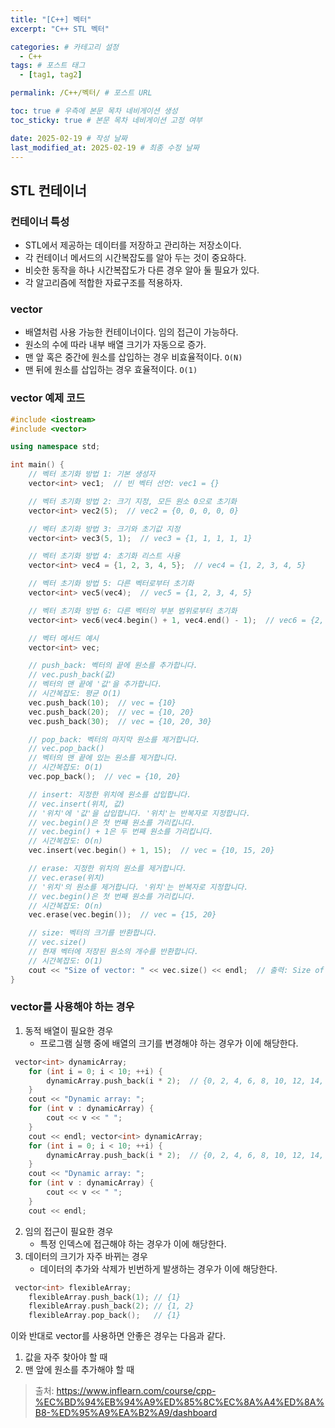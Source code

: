 ```yaml
---
title: "[C++] 벡터"
excerpt: "C++ STL 벡터"

categories: # 카테고리 설정
  - C++
tags: # 포스트 태그
  - [tag1, tag2]

permalink: /C++/벡터/ # 포스트 URL

toc: true # 우측에 본문 목차 네비게이션 생성
toc_sticky: true # 본문 목차 네비게이션 고정 여부

date: 2025-02-19 # 작성 날짜
last_modified_at: 2025-02-19 # 최종 수정 날짜
---
```


## STL 컨테이너

### 컨테이너 특성
- STL에서 제공하는 데이터를 저장하고 관리하는 저장소이다.
- 각 컨테이너 메서드의 시간복잡도를 알아 두는 것이 중요하다.
- 비슷한 동작을 하나 시간복잡도가 다른 경우 알아 둘 필요가 있다.
- 각 알고리즘에 적합한 자료구조를 적용하자.

### vector
- 배열처럼 사용 가능한 컨테이너이다. 임의 접근이 가능하다.
- 원소의 수에 따라 내부 배열 크기가 자동으로 증가.
- 맨 앞 혹은 중간에 원소를 삽입하는 경우 비효율적이다. `O(N)`
- 맨 뒤에 원소를 삽입하는 경우 효율적이다. `O(1)`

### vector 예제 코드
```c++
#include <iostream>
#include <vector>

using namespace std;

int main() {
    // 벡터 초기화 방법 1: 기본 생성자
    vector<int> vec1;  // 빈 벡터 선언: vec1 = {}

    // 벡터 초기화 방법 2: 크기 지정, 모든 원소 0으로 초기화
    vector<int> vec2(5);  // vec2 = {0, 0, 0, 0, 0}

    // 벡터 초기화 방법 3: 크기와 초기값 지정
    vector<int> vec3(5, 1);  // vec3 = {1, 1, 1, 1, 1}

    // 벡터 초기화 방법 4: 초기화 리스트 사용
    vector<int> vec4 = {1, 2, 3, 4, 5};  // vec4 = {1, 2, 3, 4, 5}

    // 벡터 초기화 방법 5: 다른 벡터로부터 초기화
    vector<int> vec5(vec4);  // vec5 = {1, 2, 3, 4, 5}

    // 벡터 초기화 방법 6: 다른 벡터의 부분 범위로부터 초기화
    vector<int> vec6(vec4.begin() + 1, vec4.end() - 1);  // vec6 = {2, 3, 4}

    // 벡터 메서드 예시
    vector<int> vec;

    // push_back: 벡터의 끝에 원소를 추가합니다.
    // vec.push_back(값)
    // 벡터의 맨 끝에 '값'을 추가합니다.
    // 시간복잡도: 평균 O(1)
    vec.push_back(10);  // vec = {10}
    vec.push_back(20);  // vec = {10, 20}
    vec.push_back(30);  // vec = {10, 20, 30}

    // pop_back: 벡터의 마지막 원소를 제거합니다.
    // vec.pop_back()
    // 벡터의 맨 끝에 있는 원소를 제거합니다.
    // 시간복잡도: O(1)
    vec.pop_back();  // vec = {10, 20}

    // insert: 지정한 위치에 원소를 삽입합니다.
    // vec.insert(위치, 값)
    // '위치'에 '값'을 삽입합니다. '위치'는 반복자로 지정합니다.
    // vec.begin()은 첫 번째 원소를 가리킵니다.
    // vec.begin() + 1은 두 번째 원소를 가리킵니다.
    // 시간복잡도: O(n)
    vec.insert(vec.begin() + 1, 15);  // vec = {10, 15, 20}

    // erase: 지정한 위치의 원소를 제거합니다.
    // vec.erase(위치)
    // '위치'의 원소를 제거합니다. '위치'는 반복자로 지정합니다.
    // vec.begin()은 첫 번째 원소를 가리킵니다.
    // 시간복잡도: O(n)
    vec.erase(vec.begin());  // vec = {15, 20}

    // size: 벡터의 크기를 반환합니다.
    // vec.size()
    // 현재 벡터에 저장된 원소의 개수를 반환합니다.
    // 시간복잡도: O(1)
    cout << "Size of vector: " << vec.size() << endl;  // 출력: Size of vector: 2
}
```

### vector를 사용해야 하는 경우

1. 동적 배열이 필요한 경우
    -  프로그램 실행 중에 배열의 크기를 변경해야 하는 경우가 이에 해당한다.
```c++
 vector<int> dynamicArray;
    for (int i = 0; i < 10; ++i) {
        dynamicArray.push_back(i * 2);  // {0, 2, 4, 6, 8, 10, 12, 14, 16, 18}
    }
    cout << "Dynamic array: ";
    for (int v : dynamicArray) {
        cout << v << " ";
    }
    cout << endl; vector<int> dynamicArray;
    for (int i = 0; i < 10; ++i) {
        dynamicArray.push_back(i * 2);  // {0, 2, 4, 6, 8, 10, 12, 14, 16, 18}
    }
    cout << "Dynamic array: ";
    for (int v : dynamicArray) {
        cout << v << " ";
    }
    cout << endl;
```
2. 임의 접근이 필요한 경우
    - 특정 인덱스에 접근해야 하는 경우가 이에 해당한다.
3. 데이터의 크기가 자주 바뀌는 경우
    - 데이터의 추가와 삭제가 빈번하게 발생하는 경우가 이에 해당한다.
```c++
 vector<int> flexibleArray;
    flexibleArray.push_back(1); // {1}
    flexibleArray.push_back(2); // {1, 2}
    flexibleArray.pop_back();   // {1}
```

이와 반대로 vector를 사용하면 안좋은 경우는 다음과 같다.
1. 값을 자주 찾아야 할 때
2. 맨 앞에 원소를 추가해야 할 때

> 출처: https://www.inflearn.com/course/cpp-%EC%BD%94%EB%94%A9%ED%85%8C%EC%8A%A4%ED%8A%B8-%ED%95%A9%EA%B2%A9/dashboard
